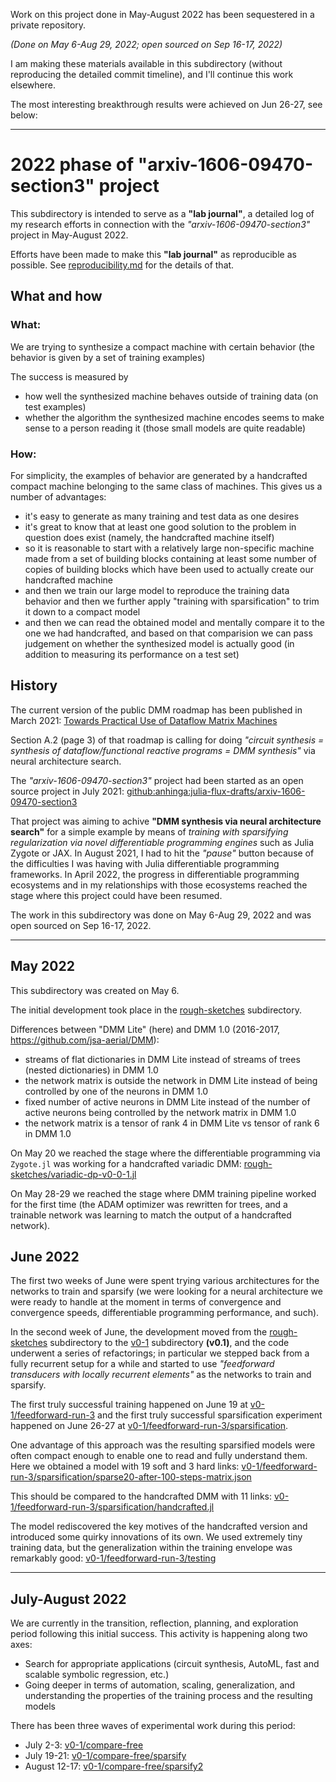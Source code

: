 Work on this project done in May-August 2022  has been sequestered in a private repository.

_(Done on May 6-Aug 29, 2022; open sourced on Sep 16-17, 2022)_

I am making these materials available in this subdirectory (without reproducing the detailed commit timeline), and I'll continue this work elsewhere.

The most interesting breakthrough results were achieved on Jun 26-27, see below:

---

# 2022 phase of "arxiv-1606-09470-section3" project

This subdirectory is intended to serve as a **"lab journal"**, a detailed log of my
research efforts in connection with the _"arxiv-1606-09470-section3"_ project
in May-August 2022.

Efforts have been made to make this **"lab journal"** as reproducible as possible.
See [reproducibility.md](reproducibility.md) for the details of that.

## What and how

### What:

We are trying to synthesize a compact machine with certain behavior (the behavior is given by a set of training examples)

The success is measured by
  * how well the synthesized machine behaves outside of training data (on test examples)
  * whether the algorithm the synthesized machine encodes seems to make sense to a person reading it (those small models are quite readable)

### How:

For simplicity, the examples of behavior are generated by a handcrafted compact machine belonging to the same class of machines. This gives us a number of advantages:
  * it's easy to generate as many training and test data as one desires
  * it's great to know that at least one good solution to the problem in question does exist (namely, the handcrafted machine itself)
  * so it is reasonable to start with a relatively large non-specific machine made from a set of building blocks containing at least some number of copies of building blocks which have been used to actually create our handcrafted machine
  * and then we train our large model to reproduce the training data behavior and then we further apply "training with sparsification" to trim it down to a compact model
  * and then we can read the obtained model and mentally compare it to the one we had handcrafted, and based on that comparision we can pass judgement on whether the synthesized model is actually good (in addition to measuring its performance on a test set)

## History

The current version of the public DMM roadmap has been published in March 2021:
[Towards Practical Use of Dataflow Matrix Machines](https://www.cs.brandeis.edu/~bukatin/towards-practical-dmms.pdf)

Section A.2 (page 3) of that roadmap is calling for doing
_"circuit synthesis = synthesis of dataflow/functional reactive programs = DMM synthesis"_ via neural architecture search.

The _"arxiv-1606-09470-section3"_ project had been started
as an open source project in July 2021: [github:anhinga:julia-flux-drafts/arxiv-1606-09470-section3](https://github.com/anhinga/julia-flux-drafts/tree/main/arxiv-1606-09470-section3)

That project was aiming
to achive **"DMM synthesis via neural architecture search"** for a simple example by means
of _training with sparsifying regularization via novel differentiable
programming engines_ such as Julia Zygote or JAX. In August 2021, I had to
hit the _"pause"_ button because of the difficulties I was having with
Julia differentiable programming frameworks. In April 2022, the progress
in differentiable programming ecosystems and in my relationships with those
ecosystems reached the stage where this project could have been resumed.

The work in this subdirectory was done on May 6-Aug 29, 2022 and was open sourced on Sep 16-17, 2022.

---

## May 2022

This subdirectory was created on May 6. 

The initial development took place in the [rough-sketches](rough-sketches) subdirectory.

Differences between "DMM Lite" (here) and DMM 1.0 (2016-2017, https://github.com/jsa-aerial/DMM):

 * streams of flat dictionaries in DMM Lite instead of streams of trees (nested dictionaries) in DMM 1.0
 * the network matrix is outside the network in DMM Lite instead of being controlled by one of the neurons in DMM 1.0
 * fixed number of active neurons in DMM Lite instead of the number of active neurons being controlled by the network matrix in DMM 1.0
 * the network matrix is a tensor of rank 4 in DMM Lite vs tensor of rank 6 in DMM 1.0
 
On May 20 we reached the stage where the differentiable programming via `Zygote.jl` was
working for a handcrafted variadic DMM: [rough-sketches/variadic-dp-v0-0-1.jl](rough-sketches/variadic-dp-v0-0-1.jl)

On May 28-29 we reached the stage where DMM training pipeline worked for the first time
(the ADAM optimizer was rewritten for trees, and a trainable network was learning to match the output of 
a handcrafted network).

## June 2022

The first two weeks of June were spent trying various architectures for the networks to train
and sparsify (we were looking for a neural architecture we were ready to handle at the moment
in terms of convergence and convergence speeds, differentiable programming performance, and such).

In the second week of June, the development moved from the [rough-sketches](rough-sketches) subdirectory
to the [v0-1](v0-1) subdirectory **(v0.1)**, and the code underwent a series of refactorings; in particular
we stepped back from a fully recurrent setup for a while and started to use
_"feedforward transducers with locally recurrent elements"_ as the networks to train and sparsify.

The first truly successful training happened on June 19 at [v0-1/feedforward-run-3](v0-1/feedforward-run-3)
and the first truly successful sparsification experiment happened on June 26-27 at
[v0-1/feedforward-run-3/sparsification](v0-1/feedforward-run-3/sparsification).

One advantage of this approach was the resulting sparsified models were often compact enough to enable one
to read and fully understand them. Here we obtained a model with 19 soft and 3 hard links:
[v0-1/feedforward-run-3/sparsification/sparse20-after-100-steps-matrix.json](v0-1/feedforward-run-3/sparsification/sparse20-after-100-steps-matrix.json)

This should be compared to the handcrafted DMM with 11 links:
[v0-1/feedforward-run-3/sparsification/handcrafted.jl](v0-1/feedforward-run-3/sparsification/handcrafted.jl)

The model rediscovered the key motives of the handcrafted version and introduced some quirky innovations of its own.
We used extremely tiny training data, but the generalization within the training envelope was remarkably good:
[v0-1/feedforward-run-3/testing](v0-1/feedforward-run-3/testing)

---

## July-August 2022

We are currently in the transition, reflection, planning, and exploration period following this initial success.
This activity is happening along two axes:

  * Search for appropriate applications (circuit synthesis, AutoML, fast and scalable symbolic regression, etc.)
  * Going deeper in terms of automation, scaling, generalization, and understanding the properties of the training process and the resulting models

There has been three waves of experimental work during this period:

  * July 2-3: [v0-1/compare-free](v0-1/compare-free)
  * July 19-21: [v0-1/compare-free/sparsify](v0-1/compare-free/sparsify)
  * August 12-17: [v0-1/compare-free/sparsify2](v0-1/compare-free/sparsify2)
